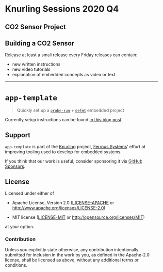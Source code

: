 
# Knurling Sessions 2020 Q4

## CO2 Sensor Project 

## Building a CO2 Sensor 

Release at least a small release every Friday
releases can contain: 
* new written instructions
* new video tutorials
* explanation of embedded concepts as video or text



---

# `app-template`

> Quickly set up a [`probe-run`] + [`defmt`] embedded project

[`probe-run`]: https://crates.io/crates/probe-run
[`defmt`]: https://github.com/knurling-rs/defmt

Currently setup instructions can be found [in this blog post].

[in this blog post]: https://ferrous-systems.com/blog/defmt

## Support

`app-template` is part of the [Knurling] project, [Ferrous Systems]' effort at
improving tooling used to develop for embedded systems.

If you think that our work is useful, consider sponsoring it via [GitHub
Sponsors].

## License

Licensed under either of

- Apache License, Version 2.0 ([LICENSE-APACHE](LICENSE-APACHE) or
  http://www.apache.org/licenses/LICENSE-2.0)

- MIT license ([LICENSE-MIT](LICENSE-MIT) or http://opensource.org/licenses/MIT)

at your option.

### Contribution

Unless you explicitly state otherwise, any contribution intentionally submitted
for inclusion in the work by you, as defined in the Apache-2.0 license, shall be
licensed as above, without any additional terms or conditions.

[Knurling]: https://knurling.ferrous-systems.com
[Ferrous Systems]: https://ferrous-systems.com/
[GitHub Sponsors]: https://github.com/sponsors/knurling-rs
